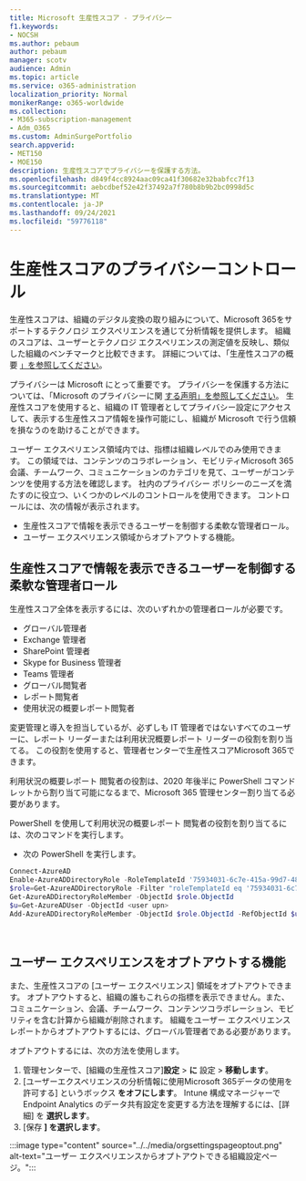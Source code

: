 ```yaml
---
title: Microsoft 生産性スコア - プライバシー
f1.keywords:
- NOCSH
ms.author: pebaum
author: pebaum
manager: scotv
audience: Admin
ms.topic: article
ms.service: o365-administration
localization_priority: Normal
monikerRange: o365-worldwide
ms.collection:
- M365-subscription-management
- Adm_O365
ms.custom: AdminSurgePortfolio
search.appverid:
- MET150
- MOE150
description: 生産性スコアでプライバシーを保護する方法。
ms.openlocfilehash: d849f4cc8924aac09ca41f30682e32babfcc7f13
ms.sourcegitcommit: aebcdbef52e42f37492a7f780b8b9b2bc0998d5c
ms.translationtype: MT
ms.contentlocale: ja-JP
ms.lasthandoff: 09/24/2021
ms.locfileid: "59776118"
---
```

# <a name="privacy-controls-for-productivity-score"></a>生産性スコアのプライバシーコントロール

生産性スコアは、組織のデジタル変換の取り組みについて、Microsoft 365をサポートするテクノロジ エクスペリエンスを通じて分析情報を提供します。  組織のスコアは、ユーザーとテクノロジ エクスペリエンスの測定値を反映し、類似した組織のベンチマークと比較できます。 詳細については、「生産性スコアの概要 [」を参照してください](productivity-score.md)。

プライバシーは Microsoft にとって重要です。 プライバシーを保護する方法については、「Microsoft のプライバシーに関 [する声明」を参照してください](https://privacy.microsoft.com/privacystatement)。 生産性スコアを使用すると、組織の IT 管理者としてプライバシー設定にアクセスして、表示する生産性スコア情報を操作可能にし、組織が Microsoft で行う信頼を損なうのを助けることができます。

ユーザー エクスペリエンス領域内では、指標は組織レベルでのみ使用できます。 この領域では、コンテンツのコラボレーション、モビリティMicrosoft 365会議、チームワーク、コミュニケーションのカテゴリを見て、ユーザーがコンテンツを使用する方法を確認します。 社内のプライバシー ポリシーのニーズを満たすのに役立つ、いくつかのレベルのコントロールを使用できます。
コントロールには、次の情報が表示されます。

- 生産性スコアで情報を表示できるユーザーを制御する柔軟な管理者ロール。
- ユーザー エクスペリエンス領域からオプトアウトする機能。

## <a name="flexible-admin-roles-to-control-who-can-see-the-information-in-productivity-score"></a>生産性スコアで情報を表示できるユーザーを制御する柔軟な管理者ロール

生産性スコア全体を表示するには、次のいずれかの管理者ロールが必要です。

- グローバル管理者
- Exchange 管理者
- SharePoint 管理者
- Skype for Business 管理者
- Teams 管理者
- グローバル閲覧者
- レポート閲覧者
- 使用状況の概要レポート閲覧者

変更管理と導入を担当しているが、必ずしも IT 管理者ではないすべてのユーザーに、レポート リーダーまたは利用状況概要レポート リーダーの役割を割り当てる。 この役割を使用すると、管理者センターで生産性スコアMicrosoft 365できます。

利用状況の概要レポート 閲覧者の役割は、2020 年後半に PowerShell コマンドレットから割り当て可能になるまで、Microsoft 365 管理センター割り当てる必要があります。

PowerShell を使用して利用状況の概要レポート 閲覧者の役割を割り当てるには、次のコマンドを実行します。

- 次の PowerShell を実行します。

```powershell
Connect-AzureAD
Enable-AzureADDirectoryRole -RoleTemplateId '75934031-6c7e-415a-99d7-48dbd49e875e'
$role=Get-AzureADDirectoryRole -Filter "roleTemplateId eq '75934031-6c7e-415a-99d7-48dbd49e875e'"
Get-AzureADDirectoryRoleMember -ObjectId $role.ObjectId
$u=Get-AzureADUser -ObjectId <user upn>
Add-AzureADDirectoryRoleMember -ObjectId $role.ObjectId -RefObjectId $u.ObjectId
```

</br>


## <a name="capability-to-opt-out-of-people-experiences"></a>ユーザー エクスペリエンスをオプトアウトする機能

また、生産性スコアの [ユーザー エクスペリエンス] 領域をオプトアウトできます。 オプトアウトすると、組織の誰もこれらの指標を表示できません。また、コミュニケーション、会議、チームワーク、コンテンツコラボレーション、モビリティを含む計算から組織が削除されます。 組織をユーザー エクスペリエンス レポートからオプトアウトするには、グローバル管理者である必要があります。

オプトアウトするには、次の方法を使用します。

1. 管理センターで、[組織の生産性スコア]**設定**   >   **に** 設定  >  **移動します**。
2. [ユーザーエクスペリエンスの分析情報に使用Microsoft 365データの使用を許可する] というボックス **をオフにします**。 Intune 構成マネージャーで Endpoint Analytics のデータ共有設定を変更する方法を理解するには、[詳細] を **選択します**。
3. [保存  **] を選択します**。

:::image type="content" source="../../media/orgsettingspageoptout.png" alt-text="ユーザー エクスペリエンスからオプトアウトできる組織設定ページ。":::
